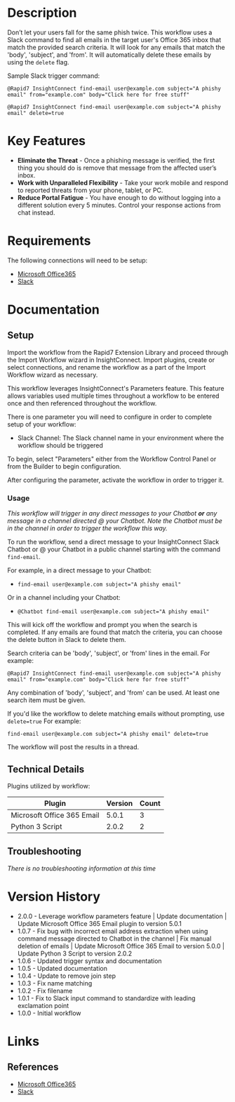 # Description

Don’t let your users fall for the same phish twice. This workflow uses a Slack command to find all emails in the target user's Office 365 inbox that match the provided search criteria. It will look for any emails that match the 'body', 'subject', and 'from'. It will automatically delete these emails by using the `delete` flag.

Sample Slack trigger command:

`@Rapid7 InsightConnect find-email user@example.com subject="A phishy email" from="example.com" body="Click here for free stuff"`

`@Rapid7 InsightConnect find-email user@example.com subject="A phishy email" delete=true`


# Key Features

* **Eliminate the Threat** - Once a phishing message is verified, the first thing you should do is remove that message from the affected user’s inbox. 
* **Work with Unparalleled Flexibility** - Take your work mobile and respond to reported threats from your phone, tablet, or PC.
* **Reduce Portal Fatigue** - You have enough to do without logging into a different solution every 5 minutes. Control your response actions from chat instead.

# Requirements

The following connections will need to be setup: 

* [Microsoft Office365](https://insightconnect.help.rapid7.com/docs/office365)
* [Slack](https://insightconnect.help.rapid7.com/docs/configure-slack-for-chatops)

# Documentation

## Setup

Import the workflow from the Rapid7 Extension Library and proceed through the Import Workflow wizard in InsightConnect. Import plugins, create or select connections, and rename the workflow as a part of the Import Workflow wizard as necessary.

This workflow leverages InsightConnect's Parameters feature. This feature allows variables used multiple times throughout a workflow to be entered once and then referenced throughout the workflow.

There is one parameter you will need to configure in order to complete setup of your workflow:

* Slack Channel: The Slack channel name in your environment where the workflow should be triggered

To begin, select "Parameters" either from the Workflow Control Panel or from the Builder to begin configuration.

After configuring the parameter, activate the workflow in order to trigger it.

### Usage

*This workflow will trigger in any direct messages to your Chatbot **or** any message in a channel directed @ your Chatbot. Note the Chatbot must be in the channel in order to trigger the workflow this way.*

To run the workflow, send a direct message to your InsightConnect Slack Chatbot or @ your Chatbot in a public channel starting with the command `find-email`.

For example, in a direct message to your Chatbot:
* `find-email user@example.com subject="A phishy email"`

Or in a channel including your Chatbot:
* `@Chatbot find-email user@example.com subject="A phishy email"`

This will kick off the workflow and prompt you when the search is completed. If any emails are found that match the criteria, you can choose the delete button in Slack to delete them.

Search criteria can be 'body', 'subject', or 'from' lines in the email. For example:

`@Rapid7 InsightConnect find-email user@example.com subject="A phishy email" from="example.com" body="Click here for free stuff"`

Any combination of 'body', 'subject', and 'from' can be used. At least one search item must be given.

If you'd like the workflow to delete matching emails without prompting, use `delete=true` For example:

`find-email user@example.com subject="A phishy email" delete=true`

The workflow will post the results in a thread.

## Technical Details

Plugins utilized by workflow:

|Plugin|Version|Count|
|----|----|--------|
|Microsoft Office 365 Email|5.0.1|3|
|Python 3 Script|2.0.2|2|

## Troubleshooting

_There is no troubleshooting information at this time_

# Version History

* 2.0.0 - Leverage workflow parameters feature | Update documentation | Update Microsoft Office 365 Email plugin to version 5.0.1
* 1.0.7 - Fix bug with incorrect email address extraction when using command message directed to Chatbot in the channel | Fix manual deletion of emails | Update Microsoft Office 365 Email to version 5.0.0 | Update Python 3 Script to version 2.0.2
* 1.0.6 - Updated trigger syntax and documentation
* 1.0.5 - Updated documentation
* 1.0.4 - Update to remove join step
* 1.0.3 - Fix name matching
* 1.0.2 - Fix filename
* 1.0.1 - Fix to Slack input command to standardize with leading exclamation point
* 1.0.0 - Initial workflow

# Links

## References

* [Microsoft Office365](https://www.office.com)
* [Slack](https://slack.com/)
